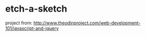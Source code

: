 # etch-a-sketch
project from: http://www.theodinproject.com/web-development-101/javascript-and-jquery
